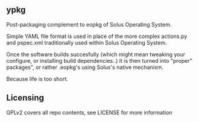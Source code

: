 ypkg
-----

Post-packaging complement to eopkg of Solus Operating System.

Simple YAML file format is used in place of the more complex actions.py
and pspec.xml traditionally used within Solus Operating System.

Once the software builds succesfully (which might mean tweaking your
configure, or installing build dependencies..) it is then turned into
"proper" packages", or rather .eopkg's using Solus's native mechanism.

Because life is too short.

Licensing
--------
GPLv2 covers all repo contents, see LICENSE for more information
